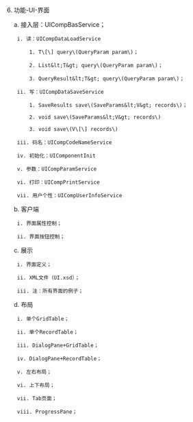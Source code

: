   6. 功能-UI-界面

      a. 接入层：UICompBasService；

          i. 读：UICompDataLoadService

              1. T\[\] query\(QueryParam param\)；

              2. List&lt;T&gt; query\(QueryParam param\)；

              3. QueryResult&lt;T&gt; query\(QueryParam param\)；

          ii. 写：UICompDataSaveService

              1. SaveResults save\(SaveParams&lt;V&gt; records\)；

              2. void save\(SaveParams&lt;V&gt; records\)

              3. void save\(V\[\] records\)

          iii. 码名：UICompCodeNameService

          iv. 初始化：UIComponentInit

          v. 参数：UICompParamService

          vi. 打印：UICompPrintService

          vii. 用户个性：UICompUserInfoService

      b. 客户端

          i. 界面属性控制；

          ii. 界面按钮控制；

      c. 展示

          i. 界面定义；

          ii. XML文件（UI.xsd）；

          iii. 注：所有界面的例子；

      d. 布局

          i. 单个GridTable；

          ii. 单个RecordTable；

          iii. DialogPane+GridTable；

          iv. DialogPane+RecordTable；

          v. 左右布局；

          vi. 上下布局；

          vii. Tab页面；

          viii. ProgressPane；

